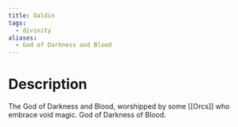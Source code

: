 ```yaml
---
title: Oaldin
tags:
  - divinity
aliases:
  - God of Darkness and Blood
---
```

# Description
The God of Darkness and Blood, worshipped by some [[Orcs]] who embrace void magic.
God of Darkness of Blood. 